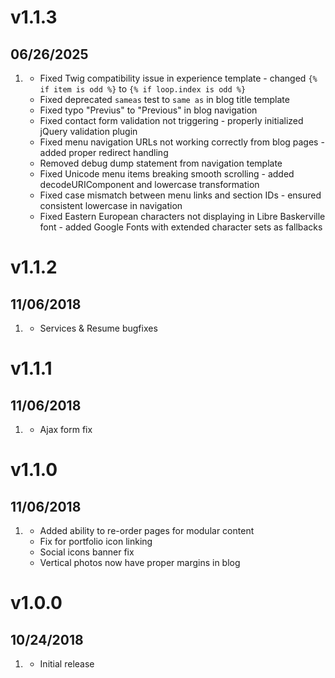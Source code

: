 # v1.1.3
##  06/26/2025

1. [](#bugfix)
    * Fixed Twig compatibility issue in experience template - changed `{% if item is odd %}` to `{% if loop.index is odd %}`
    * Fixed deprecated `sameas` test to `same as` in blog title template
    * Fixed typo "Previus" to "Previous" in blog navigation
    * Fixed contact form validation not triggering - properly initialized jQuery validation plugin
    * Fixed menu navigation URLs not working correctly from blog pages - added proper redirect handling
    * Removed debug dump statement from navigation template
    * Fixed Unicode menu items breaking smooth scrolling - added decodeURIComponent and lowercase transformation
    * Fixed case mismatch between menu links and section IDs - ensured consistent lowercase in navigation
    * Fixed Eastern European characters not displaying in Libre Baskerville font - added Google Fonts with extended character sets as fallbacks

# v1.1.2
##  11/06/2018

1. [](#new)
    * Services & Resume bugfixes
# v1.1.1
##  11/06/2018

1. [](#new)
    * Ajax form fix
# v1.1.0
##  11/06/2018

1. [](#new)
    * Added ability to re-order pages for modular content
    * Fix for portfolio icon linking
    * Social icons banner fix
    * Vertical photos now have proper margins in blog

# v1.0.0
##  10/24/2018

1. [](#new)
    * Initial release
